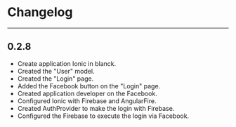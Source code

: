 # Changelog
---

## 0.2.8
- Create application Ionic in blanck.
- Created the "User" model.
- Created the "Login" page.
- Added the Facebook button on the "Login" page.
- Created application developer on the Facebook.
- Configured Ionic with Firebase and AngularFire.
- Created AuthProvider to make the login with Firebase.
- Configured the Firebase to execute the login via Facebook.

